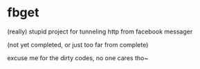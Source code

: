 fbget
=====

(really) stupid project for tunneling http from facebook messager

(not yet completed, or just too far from complete)

excuse me for the dirty codes, no one cares tho~
